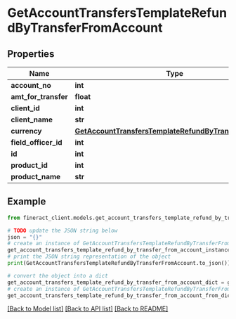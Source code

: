 # GetAccountTransfersTemplateRefundByTransferFromAccount


## Properties

Name | Type | Description | Notes
------------ | ------------- | ------------- | -------------
**account_no** | **int** |  | [optional] 
**amt_for_transfer** | **float** |  | [optional] 
**client_id** | **int** |  | [optional] 
**client_name** | **str** |  | [optional] 
**currency** | [**GetAccountTransfersTemplateRefundByTransferCurrency**](GetAccountTransfersTemplateRefundByTransferCurrency.md) |  | [optional] 
**field_officer_id** | **int** |  | [optional] 
**id** | **int** |  | [optional] 
**product_id** | **int** |  | [optional] 
**product_name** | **str** |  | [optional] 

## Example

```python
from fineract_client.models.get_account_transfers_template_refund_by_transfer_from_account import GetAccountTransfersTemplateRefundByTransferFromAccount

# TODO update the JSON string below
json = "{}"
# create an instance of GetAccountTransfersTemplateRefundByTransferFromAccount from a JSON string
get_account_transfers_template_refund_by_transfer_from_account_instance = GetAccountTransfersTemplateRefundByTransferFromAccount.from_json(json)
# print the JSON string representation of the object
print(GetAccountTransfersTemplateRefundByTransferFromAccount.to_json())

# convert the object into a dict
get_account_transfers_template_refund_by_transfer_from_account_dict = get_account_transfers_template_refund_by_transfer_from_account_instance.to_dict()
# create an instance of GetAccountTransfersTemplateRefundByTransferFromAccount from a dict
get_account_transfers_template_refund_by_transfer_from_account_from_dict = GetAccountTransfersTemplateRefundByTransferFromAccount.from_dict(get_account_transfers_template_refund_by_transfer_from_account_dict)
```
[[Back to Model list]](../README.md#documentation-for-models) [[Back to API list]](../README.md#documentation-for-api-endpoints) [[Back to README]](../README.md)


